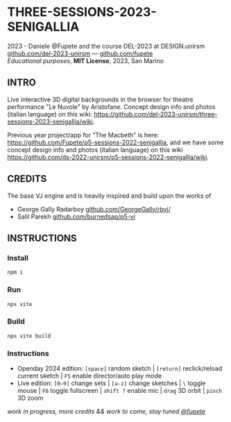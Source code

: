 # THREE-SESSIONS-2023-SENIGALLIA
2023 - Daniele @Fupete and the course DEL-2023 at DESIGN.unirsm  
[github.com/del-2023-unirsm](https://github.com/del-2023-unirsm) — [github.com/fupete](https://github.com/fupete)  
_Educational purposes_, __MIT License__, 2023, San Marino  

## INTRO
Live interactive 3D digital backgrounds in the browser for theatre performance "Le Nuvole" by Aristofane. Concept design info and photos (italian language) on this wiki: https://github.com/del-2023-unirsm/three-sessions-2023-senigallia/wiki. 

Previous year project/app for "The Macbeth" is here: https://github.com/Fupete/p5-sessions-2022-senigallia, and we have some concept design info and photos (italian language) on this wiki https://github.com/ds-2022-unirsm/p5-sessions-2022-senigallia/wiki.

##  CREDITS
The base VJ engine and is heavily inspired and build upon the works of 
- George Gally Radarboy [github.com/GeorgeGally/rbvj/](https://github.com/GeorgeGally/rbvj/)
- Salil Parekh [github.com/burnedsap/p5-vj](https://github.com/burnedsap/p5-vj)

## INSTRUCTIONS

### Install
```
npm i
```
### Run
```
npx vite
```
### Build
```
npx vite build
```
### Instructions
- Openday 2024 edition: `[space]` random sketch | `[return]` reclick/reload current sketch | `F5` enable director/auto play mode
- Live edition: `[0–9]` change sets | `[a-z]` change sketches | `\` toggle mouse | `F6` toggle fullscreen | `shift ?` enable mic | `drag` 3D orbit | `pinch` 3D zoom

_work in progress, more credits && work to come, stay tuned [@fupete](https://twitter.com/fupete)_
